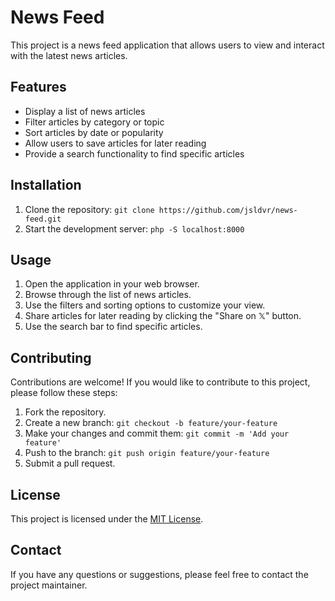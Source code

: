 # News Feed

This project is a news feed application that allows users to view and interact with the latest news articles.

## Features

- Display a list of news articles
- Filter articles by category or topic
- Sort articles by date or popularity
- Allow users to save articles for later reading
- Provide a search functionality to find specific articles

## Installation

1. Clone the repository: `git clone https://github.com/jsldvr/news-feed.git`
2. Start the development server: `php -S localhost:8000`

## Usage

1. Open the application in your web browser.
2. Browse through the list of news articles.
3. Use the filters and sorting options to customize your view.
4. Share articles for later reading by clicking the "Share on 𝕏" button.
5. Use the search bar to find specific articles.

## Contributing

Contributions are welcome! If you would like to contribute to this project, please follow these steps:

1. Fork the repository.
2. Create a new branch: `git checkout -b feature/your-feature`
3. Make your changes and commit them: `git commit -m 'Add your feature'`
4. Push to the branch: `git push origin feature/your-feature`
5. Submit a pull request.

## License

This project is licensed under the [MIT License](LICENSE).

## Contact

If you have any questions or suggestions, please feel free to contact the project maintainer.
